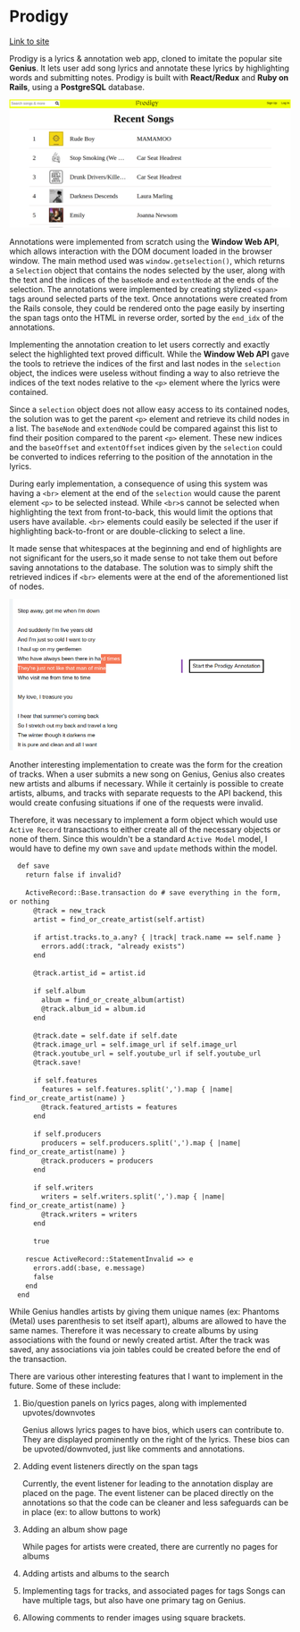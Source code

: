 # Prodigy

[Link to site](https://prodigy-clone.herokuapp.com)

Prodigy is a lyrics & annotation web app, cloned to imitate the popular site **Genius**. It lets user add song lyrics and annotate these lyrics by highlighting words and submitting notes. Prodigy is built with **React/Redux** and **Ruby on Rails**, using a **PostgreSQL** database.

![Home Page](/app/assets/images/prodigy.png)

Annotations were implemented from scratch using the **Window Web API**, which allows interaction with the DOM document loaded in the browser window. The main method used was `window.getselection()`, which returns a `Selection` object that contains the nodes selected by the user, along with the text and the indices of the `baseNode` and `extentNode` at the ends of the selection. The annotations were implemented by creating stylized `<span>` tags around selected parts of the text. Once annotations were created from the Rails console, they could be rendered onto the page easily by inserting the span tags onto the HTML in reverse order, sorted by the `end_idx` of the annotations.

Implementing the annotation creation to let users correctly and exactly select the highlighted text proved difficult. While the **Window Web API** gave the tools to retrieve the indices of the first and last nodes in the `selection` object, the indices were useless without finding a way to also retrieve the indices of the text nodes relative to the `<p>` element where the lyrics were contained.

Since a `selection` object does not allow easy access to its contained nodes, the solution was to get the parent `<p>` element and retrieve its child nodes in a list. The `baseNode` and `extendNode` could be compared against this list to find their position compared to the parent `<p>` element. These new indices and the `baseOffset` and `extentOffset` indices given by the `selection` could be converted to indices referring to the position of the annotation in the lyrics.

During early implementation, a consequence of using this system was having a `<br>` element at the end of the `selection` would cause the parent element `<p>` to be selected instead. While `<br>`s cannot be selected when highlighting the text from front-to-back, this would limit the options that users have available. `<br>` elements could easily be selected if the user if highlighting back-to-front or are double-clicking to select a line.

It made sense that whitespaces at the beginning and end of highlights are not significant for the users,so it made sense to not take them out before saving annotations to the database. The solution was to simply shift the retrieved indices if `<br>` elements were at the end of the aforementioned list of nodes.

![Annotation](/app/assets/images/annotation.png)

Another interesting implementation to create was the form for the creation of tracks. When a user submits a new song on Genius, Genius also creates new artists and albums if necessary. While it certainly is possible to create artists, albums, and tracks with separate requests to the API backend, this would create confusing situations if one of the requests were invalid.

Therefore, it was necessary to implement a form object which would use `Active Record` transactions to either create all of the necessary objects or none of them. Since this wouldn't be a standard `Active Model` model, I would have to define my own `save` and `update` methods within the model.

```
  def save
    return false if invalid?

    ActiveRecord::Base.transaction do # save everything in the form, or nothing
      @track = new_track
      artist = find_or_create_artist(self.artist)

      if artist.tracks.to_a.any? { |track| track.name == self.name }
        errors.add(:track, "already exists")
      end

      @track.artist_id = artist.id

      if self.album
        album = find_or_create_album(artist)
        @track.album_id = album.id
      end

      @track.date = self.date if self.date
      @track.image_url = self.image_url if self.image_url
      @track.youtube_url = self.youtube_url if self.youtube_url
      @track.save!

      if self.features
        features = self.features.split(',').map { |name| find_or_create_artist(name) }
        @track.featured_artists = features
      end

      if self.producers
        producers = self.producers.split(',').map { |name| find_or_create_artist(name) }
        @track.producers = producers
      end

      if self.writers
        writers = self.writers.split(',').map { |name| find_or_create_artist(name) }
        @track.writers = writers
      end
      
      true

    rescue ActiveRecord::StatementInvalid => e
      errors.add(:base, e.message)
      false
    end
  end
```
While Genius handles artists by giving them unique names (ex: Phantoms (Metal) uses parenthesis to set itself apart), albums are allowed to have the same names. Therefore it was necessary to create albums by using associations with the found or newly created artist. After the track was saved, any associations via join tables could be created before the end of the transaction.

There are various other interesting features that I want to implement in the future. Some of these include:

1. Bio/question panels on lyrics pages, along with implemented upvotes/downvotes

   Genius allows lyrics pages to have bios, which users can contribute to. They are displayed prominently on the right of the lyrics. These bios can be upvoted/downvoted, just like comments and annotations.

2. Adding event listeners directly on the span tags

   Currently, the event listener for leading to the annotation display are placed on the page. The event listener can be placed directly on the annotations so that the code can be cleaner and less safeguards can be in place (ex: to allow buttons to work)

3. Adding an album show page

   While pages for artists were created, there are currently no pages for albums

4. Adding artists and albums to the search

5. Implementing tags for tracks, and associated pages for tags
   Songs can have multiple tags, but also have one primary tag on Genius.

6. Allowing comments to render images using square brackets.